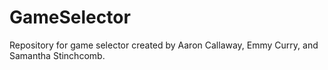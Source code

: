 # GameSelector
Repository for game selector created by Aaron Callaway, Emmy Curry, and Samantha Stinchcomb.
